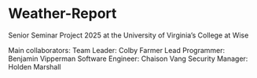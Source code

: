 # Weather-Report
Senior Seminar Project 2025 at the University of Virginia’s College at Wise

Main collaborators:
  Team Leader: Colby Farmer
  Lead Programmer: Benjamin Vipperman
  Software Engineer: Chaison Vang
  Security Manager: Holden Marshall


  
